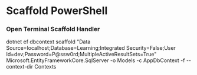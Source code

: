 # Scaffold PowerShell
### Open Terminal Scaffold Handler
dotnet ef dbcontext scaffold "Data Source=localhost;Database=Learning;Integrated Security=False;User Id=dev;Password=P@ssw0rd;MultipleActiveResultSets=True" Microsoft.EntityFrameworkCore.SqlServer -o Models -c AppDbContext -f --context-dir Contexts
